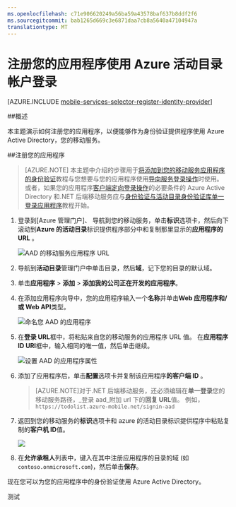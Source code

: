 ```yaml
---
ms.openlocfilehash: c71e906620249a56ba59a43578baf637b8ddf2f6
ms.sourcegitcommit: bab1265d669c3e6871daa7cb8a5640a47104947a
translationtype: MT
---
```

<properties 
    pageTitle="注册 Azure Active Directory 验证 |Microsoft Azure" 
    description="了解如何注册 Azure Active Directory 中移动服务应用程序的身份验证。" 
    authors="wesmc7777" 
    services="mobile-services" 
    documentationCenter="" 
    manager="dwrede" 
    editor=""/>

<tags 
    ms.service="mobile-services" 
    ms.workload="mobile" 
    ms.tgt_pltfrm="multiple" 
    ms.devlang="multiple" 
    ms.topic="article" 
    ms.date="06/15/2015" 
    ms.author="wesmc"/>

# 注册您的应用程序使用 Azure 活动目录帐户登录

[AZURE.INCLUDE [mobile-services-selector-register-identity-provider](../../includes/mobile-services-selector-register-identity-provider.md)]

##概述

本主题演示如何注册您的应用程序，以便能够作为身份验证提供程序使用 Azure Active Directory，您的移动服务。 

##注册您的应用程序

>[AZURE.NOTE] 本主题中介绍的步骤用于[将添加到您的移动服务应用程序的身份验证](../mobile-services-dotnet-backend-windows-store-dotnet-get-started-users.md)教程与您想要与您的应用程序使用[导向服务登录操作](http://msdn.microsoft.com/library/azure/dn283952.aspx)时使用。 或者，如果您的应用程序[客户端定向登录操作](http://msdn.microsoft.com/library/azure/jj710106.aspx)的必要条件的 Azure Active Directory 和.NET 后端移动服务应与[身份验证与活动目录身份验证库单一登录应用程序](mobile-services-windows-store-dotnet-adal-sso-authentication.md)教程开始。

1. 登录到[Azure 管理门户]、 导航到您的移动服务，单击**标识**选项卡，然后向下滚动到**Azure 的活动目录**标识提供程序部分中和复制那里显示的**应用程序的 URL** 。

    ![AAD 的移动服务应用程序 URL](./media/mobile-services-how-to-register-active-directory-authentication/mobile-services-copy-app-url-waad-auth.png)

2. 导航到**活动目录**管理门户中单击目录，然后**域**，记下您的目录的默认域。

3. 单击**应用程序** > **添加** > **添加我的公司正在开发的应用程序**。

4. 在添加应用程序向导中，您的应用程序输入一个**名称**并单击**Web 应用程序和/或 Web API**类型。 

    ![命名您 AAD 的应用程序](./media/mobile-services-how-to-register-active-directory-authentication/mobile-services-add-app-wizard-1-waad-auth.png)

5. 在**登录 URL**框中，将粘贴来自您的移动服务的应用程序 URL 值。 在**应用程序 ID URI**框中，输入相同的唯一值，然后单击继续。
 
    ![设置 AAD 的应用程序属性](./media/mobile-services-how-to-register-active-directory-authentication/mobile-services-add-app-wizard-2-waad-auth.png)

6. 添加了应用程序后，单击**配置**选项卡并复制该应用程序**的客户端 ID** 。

    >[AZURE.NOTE]对于.NET 后端移动服务，还必须编辑在**单一登录**您的移动服务路径，_登录 aad_附加 url 下的**回复 URL**值。 例如，  `https://todolist.azure-mobile.net/signin-aad`

7. 返回到您的移动服务的**标识**选项卡和 azure 的活动目录标识提供程序中粘贴复制的**客户机 ID**值。
 
    ![](./media/mobile-services-how-to-register-active-directory-authentication/mobile-services-clientid-pasted-waad-auth.png)

8.  在**允许承租人**列表中，键入在其中注册应用程序的目录的域 (如`contoso.onmicrosoft.com`)，然后单击**保存**。    

现在您可以为您的应用程序中的身份验证使用 Azure Active Directory。 

<!-- Anchors. -->

<!-- Images. -->


<!-- URLs. -->
[Azure 的管理门户]: https://manage.windowsazure.com/

 
测试
